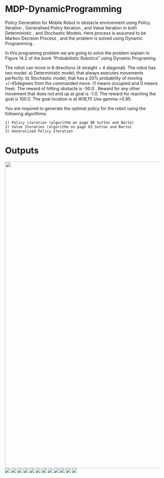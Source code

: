 # MDP-DynamicProgramming
Policy Generation for Mobile Robot in obstacle environment using Policy Iteration , Generalised Policy Iteration , and Value Iteration  in both Deterministic , and Stochastic Models. Here process is assumed to be Markov Decision Process , and the problem is solved using Dynamic Programming .

In this programing problem we are going to solve the problem explain in Figure 14.2 of the book “Probabilistic Robotics” using Dynamic Programing. 

The robot can move in 8 directions (4 straight + 4 diagonal). The robot has two model:
    a) Deterministic model, that always executes movements perfectly.
    b) Stochastic model, that has a 20% probability of moving +/-45degrees from the commanded move.
(1 means occupied and 0 means free).
The reward of hitting obstacle is -50.0 .
Reward for any other movement that does not end up at goal is -1.0.
The reward for reaching the goal is 100.0.
The goal location is at W(8,11)
Use gamma =0.95.

You are required to generate the optimal policy for the robot using the following algorithms:

    1) Policy iteration (algorithm on page 80 Sutton and Barto)
    2) Value Iteration (algorithm on page 83 Sutton and Barto)
    3) Generalized Policy Iteration
    

# Outputs 
<img src="https://github.com/shivakumar-tekumatla/MDP-DynamicProgramming/blob/master/Outputs/policy_iteration.gif" width="1000">

<img src="https://github.com/shivakumar-tekumatla/MDP-DynamicProgramming/blob/master/Outputs/policy_determinisitc_policy_iteration.png">

<img src="https://github.com/shivakumar-tekumatla/MDP-DynamicProgramming/blob/master/Outputs/Value_determinisitc_policy_iteration.png">

<img src="https://github.com/shivakumar-tekumatla/MDP-DynamicProgramming/blob/master/Outputs/policy_deterministic_GPI.png">

<img src="https://github.com/shivakumar-tekumatla/MDP-DynamicProgramming/blob/master/Outputs/value_determinisitc_GPI.png">

<img src="https://github.com/shivakumar-tekumatla/MDP-DynamicProgramming/blob/master/Outputs/policy_deterministic_value_iteration.png">

<img src="https://github.com/shivakumar-tekumatla/MDP-DynamicProgramming/blob/master/Outputs/value_determinisitc_value_iteration.png">

<img src="https://github.com/shivakumar-tekumatla/MDP-DynamicProgramming/blob/master/Outputs/policy_stochastic_policy_iteration.png">

<img src="https://github.com/shivakumar-tekumatla/MDP-DynamicProgramming/blob/master/Outputs/value_stochastic_policy_iteration.png">

<img src="https://github.com/shivakumar-tekumatla/MDP-DynamicProgramming/blob/master/Outputs/policy_stochastic_gpi.png">

<img src="https://github.com/shivakumar-tekumatla/MDP-DynamicProgramming/blob/master/Outputs/value_stochastic_gpi.png">

<img src="https://github.com/shivakumar-tekumatla/MDP-DynamicProgramming/blob/master/Outputs/policy_stochastic_value_iteration.png">

<img src="https://github.com/shivakumar-tekumatla/MDP-DynamicProgramming/blob/master/Outputs/value_stochastic_value_iteration.png">
